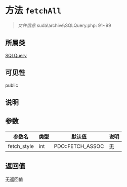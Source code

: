 # 方法 `fetchAll`

> *文件信息* suda\archive\SQLQuery.php: 91~99

## 所属类 

[SQLQuery](../SQLQuery.md)

## 可见性

public

## 说明



## 参数


| 参数名 | 类型 | 默认值 | 说明 |
|--------|-----|-------|-------|
| fetch_style |  int | PDO::FETCH_ASSOC | 无 |



## 返回值

无返回值
